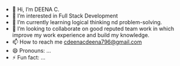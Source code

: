 - 👋 Hi, I’m DEENA C.
- 👀 I’m interested in Full Stack Development
- 🌱 I’m currently learning logical thinking nd problem-solving.
- 💞️ I’m looking to collaborate on good reputed team work in which improve my work experience and build my knowledge.
- 📫 How to reach me cdeenacdeena796@gmail.com
- 😄 Pronouns: ...
- ⚡ Fun fact: ...

<!---
DEENA-C/DEENA-C is a ✨ special ✨ repository because its `README.md` (this file) appears on your GitHub profile.
You can click the Preview link to take a look at your changes.
--->
